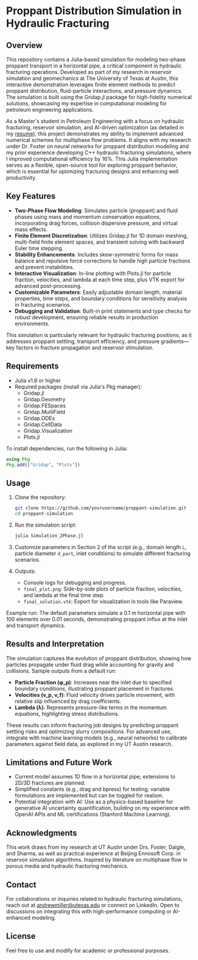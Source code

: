 # Proppant Distribution Simulation in Hydraulic Fracturing

## Overview

This repository contains a Julia-based simulation for modeling two-phase proppant transport in a horizontal pipe, a critical component in hydraulic fracturing operations. Developed as part of my research in reservoir simulation and geomechanics at The University of Texas at Austin, this interactive demonstration leverages finite element methods to predict proppant distribution, fluid-particle interactions, and pressure dynamics. The simulation is built using the Gridap.jl package for high-fidelity numerical solutions, showcasing my expertise in computational modeling for petroleum engineering applications.

As a Master's student in Petroleum Engineering with a focus on hydraulic fracturing, reservoir simulation, and AI-driven optimization (as detailed in my [resume](Resume_Andrew.docx)), this project demonstrates my ability to implement advanced numerical schemes for multiphase flow problems. It aligns with my research under Dr. Foster on neural networks for proppant distribution modeling and my prior experience developing C++ hydraulic fracturing simulations, where I improved computational efficiency by 16%. This Julia implementation serves as a flexible, open-source tool for exploring proppant behavior, which is essential for optimizing fracturing designs and enhancing well productivity.

## Key Features

- **Two-Phase Flow Modeling**: Simulates particle (proppant) and fluid phases using mass and momentum conservation equations, incorporating drag forces, collision dispersive pressure, and virtual mass effects.
- **Finite Element Discretization**: Utilizes Gridap.jl for 1D domain meshing, multi-field finite element spaces, and transient solving with backward Euler time stepping.
- **Stability Enhancements**: Includes skew-symmetric forms for mass balance and repulsive force corrections to handle high particle fractions and prevent instabilities.
- **Interactive Visualization**: In-line plotting with Plots.jl for particle fraction, velocities, and lambda at each time step, plus VTK export for advanced post-processing.
- **Customizable Parameters**: Easily adjustable domain length, material properties, time steps, and boundary conditions for sensitivity analysis in fracturing scenarios.
- **Debugging and Validation**: Built-in print statements and type checks for robust development, ensuring reliable results in production environments.

This simulation is particularly relevant for hydraulic fracturing positions, as it addresses proppant settling, transport efficiency, and pressure gradients—key factors in fracture propagation and reservoir stimulation.

## Requirements

- Julia v1.6 or higher
- Required packages (install via Julia's Pkg manager):
  - Gridap.jl
  - Gridap.Geometry
  - Gridap.FESpaces
  - Gridap.MultiField
  - Gridap.ODEs
  - Gridap.CellData
  - Gridap.Visualization
  - Plots.jl

To install dependencies, run the following in Julia:
```julia
using Pkg
Pkg.add(["Gridap", "Plots"])
```

## Usage

1. Clone the repository:
   ```bash
   git clone https://github.com/yourusername/proppant-simulation.git
   cd proppant-simulation
   ```

2. Run the simulation script:
   ```bash
   julia Simulation_2Phase.jl
   ```

3. Customize parameters in Section 2 of the script (e.g., domain length `L`, particle diameter `d_part`, inlet conditions) to simulate different fracturing scenarios.

4. Outputs:
   - Console logs for debugging and progress.
   - `final_plot.png`: Side-by-side plots of particle fraction, velocities, and lambda at the final time step.
   - `final_solution.vtk`: Export for visualization in tools like Paraview.

Example run: The default parameters simulate a 0.1 m horizontal pipe with 100 elements over 0.01 seconds, demonstrating proppant influx at the inlet and transport dynamics.

## Results and Interpretation

The simulation captures the evolution of proppant distribution, showing how particles propagate under fluid drag while accounting for gravity and collisions. Sample outputs from a default run:

- **Particle Fraction (φ_p)**: Increases near the inlet due to specified boundary conditions, illustrating proppant placement in fractures.
- **Velocities (v_p, v_f)**: Fluid velocity drives particle movement, with relative slip influenced by drag coefficients.
- **Lambda (λ)**: Represents pressure-like terms in the momentum equations, highlighting stress distributions.

These results can inform fracturing job designs by predicting proppant settling risks and optimizing slurry compositions. For advanced use, integrate with machine learning models (e.g., neural networks) to calibrate parameters against field data, as explored in my UT Austin research.

## Limitations and Future Work

- Current model assumes 1D flow in a horizontal pipe; extensions to 2D/3D fractures are planned.
- Simplified constants (e.g., drag and bpress) for testing; variable formulations are implemented but can be toggled for realism.
- Potential integration with AI: Use as a physics-based baseline for generative AI uncertainty quantification, building on my experience with OpenAI APIs and ML certifications (Stanford Machine Learning).

## Acknowledgments

This work draws from my research at UT Austin under Drs. Foster, Daigle, and Sharma, as well as practical experience at Beijing Ennosoft Corp. in reservoir simulation algorithms. Inspired by literature on multiphase flow in porous media and hydraulic fracturing mechanics.

## Contact

For collaborations or inquiries related to hydraulic fracturing simulations, reach out at andrewmiller@utexas.edu or connect on LinkedIn. Open to discussions on integrating this with high-performance computing or AI-enhanced modeling.

## License

Feel free to use and modify for academic or professional purposes.